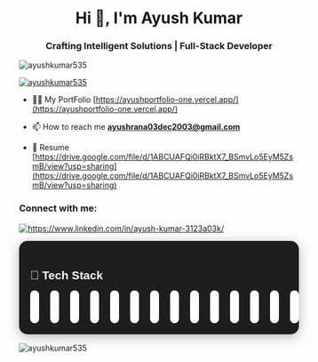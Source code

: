 <h1 align="center">Hi 👋, I'm Ayush Kumar</h1>
<h3 align="center">Crafting Intelligent Solutions | Full-Stack Developer </h3>

<p align="left"> <img src="https://komarev.com/ghpvc/?username=ayushkumar535&label=Profile%20views&color=0e75b6&style=flat" alt="ayushkumar535" /> </p>

<p align="left"> <a href="https://github.com/ryo-ma/github-profile-trophy"><img src="https://github-profile-trophy.vercel.app/?username=ayushkumar535" alt="ayushkumar535" /></a> </p>

- 👨‍💻 My PortFolio [https://ayushportfolio-one.vercel.app/](https://ayushportfolio-one.vercel.app/)

- 📫 How to reach me **ayushrana03dec2003@gmail.com**

- 📄 Resume [https://drive.google.com/file/d/1ABCUAFQi0iRBktX7_BSmvLo5EyM5ZsmB/view?usp=sharing](https://drive.google.com/file/d/1ABCUAFQi0iRBktX7_BSmvLo5EyM5ZsmB/view?usp=sharing)

<h3 align="left">Connect with me:</h3>
<p align="left">
<a href="https://linkedin.com/in/https://www.linkedin.com/in/ayush-kumar-3123a03k/" target="blank"><img align="center" src="https://raw.githubusercontent.com/rahuldkjain/github-profile-readme-generator/master/src/images/icons/Social/linked-in-alt.svg" alt="https://www.linkedin.com/in/ayush-kumar-3123a03k/" height="30" width="40" /></a>
</p>

<div style="max-width: 100%; overflow-x: auto; padding: 20px; background-color: #1e1e1e; border-radius: 15px; box-shadow: 0 4px 20px rgba(0,0,0,0.3); white-space: nowrap; text-align: left;">
  <h2 style="color: white; margin-bottom: 15px; font-family: Arial, sans-serif;">🚀 Tech Stack</h2>
  
  <div style="display: inline-flex; gap: 20px;">
    <a href="https://getbootstrap.com" target="_blank" title="Bootstrap">
      <div style="background-color: white; padding: 8px; border-radius: 10px;">
        <img src="https://raw.githubusercontent.com/devicons/devicon/master/icons/bootstrap/bootstrap-plain.svg" alt="Bootstrap" width="40" height="40"/>
      </div>
    </a>
    <a href="https://www.cprogramming.com/" target="_blank" title="C">
      <div style="background-color: white; padding: 8px; border-radius: 10px;">
        <img src="https://raw.githubusercontent.com/devicons/devicon/master/icons/c/c-original.svg" alt="C" width="40" height="40"/>
      </div>
    </a>
    <a href="https://www.w3schools.com/cpp/" target="_blank" title="C++">
      <div style="background-color: white; padding: 8px; border-radius: 10px;">
        <img src="https://raw.githubusercontent.com/devicons/devicon/master/icons/cplusplus/cplusplus-original.svg" alt="C++" width="40" height="40"/>
      </div>
    </a>
    <a href="https://www.w3schools.com/css/" target="_blank" title="CSS3">
      <div style="background-color: white; padding: 8px; border-radius: 10px;">
        <img src="https://raw.githubusercontent.com/devicons/devicon/master/icons/css3/css3-original.svg" alt="CSS3" width="40" height="40"/>
      </div>
    </a>
    <a href="https://expressjs.com" target="_blank" title="Express.js">
      <div style="background-color: white; padding: 8px; border-radius: 10px;">
        <img src="https://raw.githubusercontent.com/devicons/devicon/master/icons/express/express-original.svg" alt="Express.js" width="40" height="40"/>
      </div>
    </a>
    <a href="https://www.w3.org/html/" target="_blank" title="HTML5">
      <div style="background-color: white; padding: 8px; border-radius: 10px;">
        <img src="https://raw.githubusercontent.com/devicons/devicon/master/icons/html5/html5-original.svg" alt="HTML5" width="40" height="40"/>
      </div>
    </a>
    <a href="https://www.java.com" target="_blank" title="Java">
      <div style="background-color: white; padding: 8px; border-radius: 10px;">
        <img src="https://raw.githubusercontent.com/devicons/devicon/master/icons/java/java-original.svg" alt="Java" width="40" height="40"/>
      </div>
    </a>
    <a href="https://developer.mozilla.org/en-US/docs/Web/JavaScript" target="_blank" title="JavaScript">
      <div style="background-color: white; padding: 8px; border-radius: 10px;">
        <img src="https://raw.githubusercontent.com/devicons/devicon/master/icons/javascript/javascript-original.svg" alt="JavaScript" width="40" height="40"/>
      </div>
    </a>
    <a href="https://www.mongodb.com/" target="_blank" title="MongoDB">
      <div style="background-color: white; padding: 8px; border-radius: 10px;">
        <img src="https://raw.githubusercontent.com/devicons/devicon/master/icons/mongodb/mongodb-original.svg" alt="MongoDB" width="40" height="40"/>
      </div>
    </a>
    <a href="https://www.mysql.com/" target="_blank" title="MySQL">
      <div style="background-color: white; padding: 8px; border-radius: 10px;">
        <img src="https://raw.githubusercontent.com/devicons/devicon/master/icons/mysql/mysql-original.svg" alt="MySQL" width="40" height="40"/>
      </div>
    </a>
    <a href="https://nodejs.org" target="_blank" title="Node.js">
      <div style="background-color: white; padding: 8px; border-radius: 10px;">
        <img src="https://raw.githubusercontent.com/devicons/devicon/master/icons/nodejs/nodejs-original.svg" alt="Node.js" width="40" height="40"/>
      </div>
    </a>
    <a href="https://www.python.org" target="_blank" title="Python">
      <div style="background-color: white; padding: 8px; border-radius: 10px;">
        <img src="https://raw.githubusercontent.com/devicons/devicon/master/icons/python/python-original.svg" alt="Python" width="40" height="40"/>
      </div>
    </a>
    <a href="https://reactjs.org/" target="_blank" title="React">
      <div style="background-color: white; padding: 8px; border-radius: 10px;">
        <img src="https://raw.githubusercontent.com/devicons/devicon/master/icons/react/react-original.svg" alt="React" width="40" height="40"/>
      </div>
    </a>
    <a href="https://redux.js.org" target="_blank" title="Redux">
      <div style="background-color: white; padding: 8px; border-radius: 10px;">
        <img src="https://raw.githubusercontent.com/devicons/devicon/master/icons/redux/redux-original.svg" alt="Redux" width="40" height="40"/>
      </div>
    </a>
    <a href="https://tailwindcss.com/" target="_blank" title="Tailwind CSS">
      <div style="background-color: white; padding: 8px; border-radius: 10px;">
        <img src="https://www.vectorlogo.zone/logos/tailwindcss/tailwindcss-icon.svg" alt="Tailwind CSS" width="40" height="40"/>
      </div>
    </a>
  </div>
</div>




<p><img align="center" src="https://github-readme-stats.vercel.app/api/top-langs?username=ayushkumar535&show_icons=true&locale=en&layout=compact" alt="ayushkumar535" /></p>
